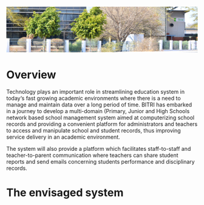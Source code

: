 ![BITRI BANNER](img/bitri_banner.jpg "Botswana Institute for Technology Research And Innovation")

# Overview

Technology plays an important role in streamlining education system in today‘s fast growing academic environments where there is a need to manage and maintain data over a long period of time. BITRI has embarked in a journey to develop a multi-domain (Primary, Junior and High Schools network based school management system aimed at computerizing school records and providing a convenient platform for administrators and teachers to access and manipulate school and student records, thus improving service delivery in an academic environment. 

The system will also provide a platform which facilitates staff-to-staff and teacher-to-parent communication where teachers can share student reports and send emails concerning students performance and disciplinary records.

# The envisaged system


